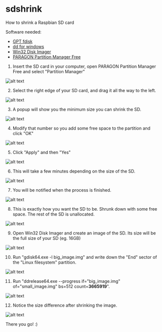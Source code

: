 # sdshrink
How to shrink a Raspbian SD card

Software needed:
- [GPT fdisk](https://sourceforge.net/projects/gptfdisk/)
- [dd for windows](http://www.chrysocome.net/dd)
- [Win32 Disk Imager](https://sourceforge.net/projects/win32diskimager/files/latest/download)
- [PARAGON Partition Manager Free](https://www.paragon-software.com/free/pm-express/)

01. Insert the SD card in your computer, open PARAGON Partition Manager Free and select "Partition Manager"

![alt text](https://github.com/aristosv/sdshrink/blob/master/step01.png)

02. Select the right edge of your SD card, and drag it all the way to the left.

![alt text](https://github.com/aristosv/sdshrink/blob/master/step02.png)

03. A popup will show you the minimum size you can shrink the SD.

![alt text](https://github.com/aristosv/sdshrink/blob/master/step03.png)

04. Modify that number so you add some free space to the partition and click "OK"

![alt text](https://github.com/aristosv/sdshrink/blob/master/step04.png)

05. Click "Apply" and then "Yes"

![alt text](https://github.com/aristosv/sdshrink/blob/master/step05.png)

06. This will take a few minutes depending on the size of the SD.

![alt text](https://github.com/aristosv/sdshrink/blob/master/step06.png)

07. You will be notified when the process is finished.

![alt text](https://github.com/aristosv/sdshrink/blob/master/step07.png)

08. This is exactly how you want the SD to be. Shrunk down with some free space. The rest of the SD is unallocated.

![alt text](https://github.com/aristosv/sdshrink/blob/master/step08.png)

09. Open Win32 Disk Imager and create an image of the SD. Its size will be the full size of your SD (eg. 16GB)

![alt text](https://github.com/aristosv/sdshrink/blob/master/step09.png)

10. Run "gdisk64.exe -l big_image.img" and write down the "End" sector of the "Linux filesystem" partition.

![alt text](https://github.com/aristosv/sdshrink/blob/master/step10.png)

11. Run "ddrelease64.exe --progress if="big_image.img" of="small_image.img" bs=512 count=**3665919**".

![alt text](https://github.com/aristosv/sdshrink/blob/master/step11.png)

12. Notice the size difference after shrinking the image.

![alt text](https://github.com/aristosv/sdshrink/blob/master/step12.png)

There you go! :)
